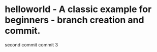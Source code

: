 # helloworld - A classic example for beginners - branch creation and commit.
second commit
commit 3
